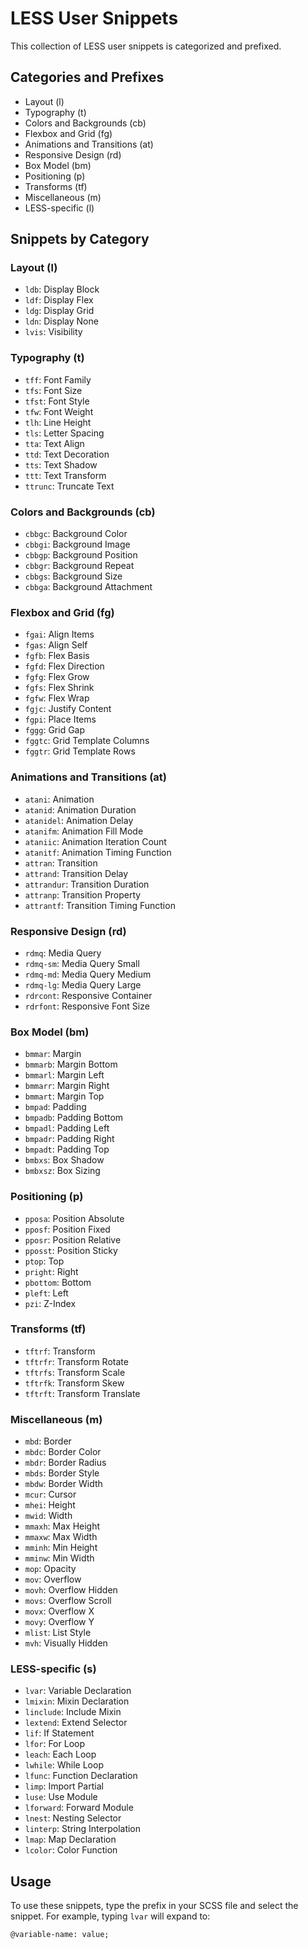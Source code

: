 # LESS User Snippets

This collection of LESS user snippets is categorized and prefixed.

## Categories and Prefixes

- Layout (l)
- Typography (t)
- Colors and Backgrounds (cb)
- Flexbox and Grid (fg)
- Animations and Transitions (at)
- Responsive Design (rd)
- Box Model (bm)
- Positioning (p)
- Transforms (tf)
- Miscellaneous (m)
- LESS-specific (l)

## Snippets by Category

### Layout (l)
- `ldb`: Display Block
- `ldf`: Display Flex
- `ldg`: Display Grid
- `ldn`: Display None
- `lvis`: Visibility

### Typography (t)
- `tff`: Font Family
- `tfs`: Font Size
- `tfst`: Font Style
- `tfw`: Font Weight
- `tlh`: Line Height
- `tls`: Letter Spacing
- `tta`: Text Align
- `ttd`: Text Decoration
- `tts`: Text Shadow
- `ttt`: Text Transform
- `ttrunc`: Truncate Text

### Colors and Backgrounds (cb)
- `cbbgc`: Background Color
- `cbbgi`: Background Image
- `cbbgp`: Background Position
- `cbbgr`: Background Repeat
- `cbbgs`: Background Size
- `cbbga`: Background Attachment

### Flexbox and Grid (fg)
- `fgai`: Align Items
- `fgas`: Align Self
- `fgfb`: Flex Basis
- `fgfd`: Flex Direction
- `fgfg`: Flex Grow
- `fgfs`: Flex Shrink
- `fgfw`: Flex Wrap
- `fgjc`: Justify Content
- `fgpi`: Place Items
- `fggg`: Grid Gap
- `fggtc`: Grid Template Columns
- `fggtr`: Grid Template Rows

### Animations and Transitions (at)
- `atani`: Animation
- `atanid`: Animation Duration
- `atanidel`: Animation Delay
- `atanifm`: Animation Fill Mode
- `ataniic`: Animation Iteration Count
- `atanitf`: Animation Timing Function
- `attran`: Transition
- `attrand`: Transition Delay
- `attrandur`: Transition Duration
- `attranp`: Transition Property
- `attrantf`: Transition Timing Function

### Responsive Design (rd)
- `rdmq`: Media Query
- `rdmq-sm`: Media Query Small
- `rdmq-md`: Media Query Medium
- `rdmq-lg`: Media Query Large
- `rdrcont`: Responsive Container
- `rdrfont`: Responsive Font Size

### Box Model (bm)
- `bmmar`: Margin
- `bmmarb`: Margin Bottom
- `bmmarl`: Margin Left
- `bmmarr`: Margin Right
- `bmmart`: Margin Top
- `bmpad`: Padding
- `bmpadb`: Padding Bottom
- `bmpadl`: Padding Left
- `bmpadr`: Padding Right
- `bmpadt`: Padding Top
- `bmbxs`: Box Shadow
- `bmbxsz`: Box Sizing

### Positioning (p)
- `pposa`: Position Absolute
- `pposf`: Position Fixed
- `pposr`: Position Relative
- `pposst`: Position Sticky
- `ptop`: Top
- `pright`: Right
- `pbottom`: Bottom
- `pleft`: Left
- `pzi`: Z-Index

### Transforms (tf)
- `tftrf`: Transform
- `tftrfr`: Transform Rotate
- `tftrfs`: Transform Scale
- `tftrfk`: Transform Skew
- `tftrft`: Transform Translate

### Miscellaneous (m)
- `mbd`: Border
- `mbdc`: Border Color
- `mbdr`: Border Radius
- `mbds`: Border Style
- `mbdw`: Border Width
- `mcur`: Cursor
- `mhei`: Height
- `mwid`: Width
- `mmaxh`: Max Height
- `mmaxw`: Max Width
- `mminh`: Min Height
- `mminw`: Min Width
- `mop`: Opacity
- `mov`: Overflow
- `movh`: Overflow Hidden
- `movs`: Overflow Scroll
- `movx`: Overflow X
- `movy`: Overflow Y
- `mlist`: List Style
- `mvh`: Visually Hidden

### LESS-specific (s)
- `lvar`: Variable Declaration
- `lmixin`: Mixin Declaration
- `linclude`: Include Mixin
- `lextend`: Extend Selector
- `lif`: If Statement
- `lfor`: For Loop
- `leach`: Each Loop
- `lwhile`: While Loop
- `lfunc`: Function Declaration
- `limp`: Import Partial
- `luse`: Use Module
- `lforward`: Forward Module
- `lnest`: Nesting Selector
- `linterp`: String Interpolation
- `lmap`: Map Declaration
- `lcolor`: Color Function

## Usage

To use these snippets, type the prefix in your SCSS file and select the snippet. For example, typing `lvar` will expand to:

```less
@variable-name: value;
```
